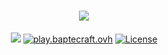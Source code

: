 <div align="center">

# [![](https://baptecraft.ovh/23C2G.png)](https://baptecraft.ovh/)

[![](https://img.shields.io/discord/823450591601885194?color=5865F2&label=discord&style=for-the-badge)](https://discord.gg/tewEz75czN)
[![play.baptecraft.ovh](https://img.shields.io/endpoint?style=for-the-badge&url=https://minecraft-server-status-badge.vercel.app/api/server/play.baptecraft.ovh?port?25565)](https://baptecraft.ovh/)
[![License](https://img.shields.io/github/license/baptiste313/baptecraft?style=for-the-badge)](https://unlicense.org/)

</div>

